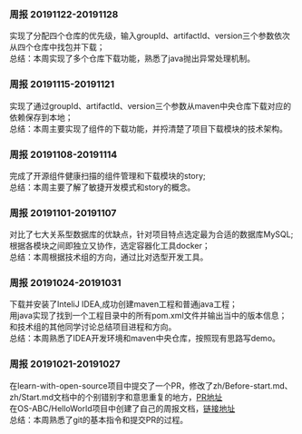 ### 周报 20191122-20191128
实现了分配四个仓库的优先级，输入groupId、artifactId、version三个参数依次从四个仓库中找包并下载；  
总结：本周实现了多个仓库下载功能，熟悉了java抛出异常处理机制。

### 周报 20191115-20191121
实现了通过groupId、artifactId、version三个参数从maven中央仓库下载对应的依赖保存到本地；  
总结：本周主要实现了组件的下载功能，并捋清楚了项目下载模块的技术架构。  

### 周报 20191108-20191114  
完成了开源组件健康扫描的组件管理和下载模块的story;  
总结：本周主要了解了敏捷开发模式和story的概念。  

### 周报 20191101-20191107
对比了七大关系型数据库的优缺点，针对项目特点选定最为合适的数据库MySQL;  
根据各模块之间即独立又协作，选定容器化工具docker；  
总结：本周根据技术组的方向，通过比对选型开发工具。  

### 周报 20191024-20191031
下载并安装了InteliJ IDEA,成功创建maven工程和普通java工程；  
用java实现了找到一个工程目录中的所有pom.xml文件并输出当中的版本信息；  
和技术组的其他同学讨论总结项目进程和方向。  
总结：本周熟悉了IDEA开发环境和maven中央仓库，按照现有思路写demo。

### 周报 20191021-20191027
在learn-with-open-source项目中提交了一个PR，修改了zh/Before-start.md、zh/Start.md文档中的个别错别字和意思重复的地方，[PR地址](https://github.com/zhuangbiaowei/learn-with-open-source/pull/155【Merged】)  
在OS-ABC/HelloWorld项目中创建了自己的周报文档，[链接地址](https://github.com/OS-ABC/HelloWorld/blob/master/doc/HomeWork/OSScan/1901210650.md)  
总结：本周熟悉了git的基本指令和提交PR的过程。
